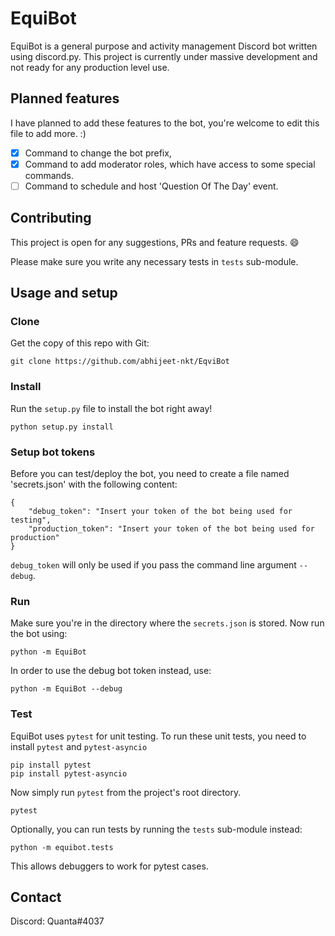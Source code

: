 
# EquiBot
EquiBot is a general purpose and activity management Discord bot written using discord.py.
This project is currently under massive development and not ready for any production level use.

## Planned features
I have planned to add these features to the bot, you're welcome to edit this file to add more. :)

- [x] Command to change the bot prefix,
- [x] Command to add moderator roles, which have access to some special commands.
- [ ] Command to schedule and host 'Question Of The Day' event.

## Contributing
This project is open for any suggestions, PRs and feature requests. :smile:

Please make sure you write any necessary tests in `tests` sub-module.

## Usage and setup

### Clone
Get the copy of this repo with Git:
```
git clone https://github.com/abhijeet-nkt/EqviBot
```

### Install
Run the `setup.py` file to install the bot right away!
```
python setup.py install
```

### Setup bot tokens
Before you can test/deploy the bot, you need to create a file named 'secrets.json' with the following content:

```
{
    "debug_token": "Insert your token of the bot being used for testing",
    "production_token": "Insert your token of the bot being used for production"
}
```
`debug_token` will only be used if you pass the command line argument `--debug`.

### Run
Make sure you're in the directory where the `secrets.json` is stored.
Now run the bot using:
```
python -m EquiBot
```

In order to use the debug bot token instead, use:
```
python -m EquiBot --debug
```

### Test
EquiBot uses `pytest` for unit testing. To run these unit tests, you need to install `pytest` and `pytest-asyncio`
```
pip install pytest
pip install pytest-asyncio
```

Now simply run `pytest` from the project's root directory.
```
pytest
```

Optionally, you can run tests by running the `tests` sub-module instead:
```
python -m equibot.tests
```
This allows debuggers to work for pytest cases.

## Contact
Discord: Quanta#4037
